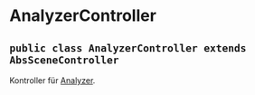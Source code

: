 # AnalyzerController


## `public class AnalyzerController extends AbsSceneController`

Kontroller für [Analyzer](Analyzer.md).
